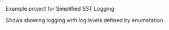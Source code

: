 Example project for Simplified SST Logging

Shows showing logging with log levels defined by enumeration
